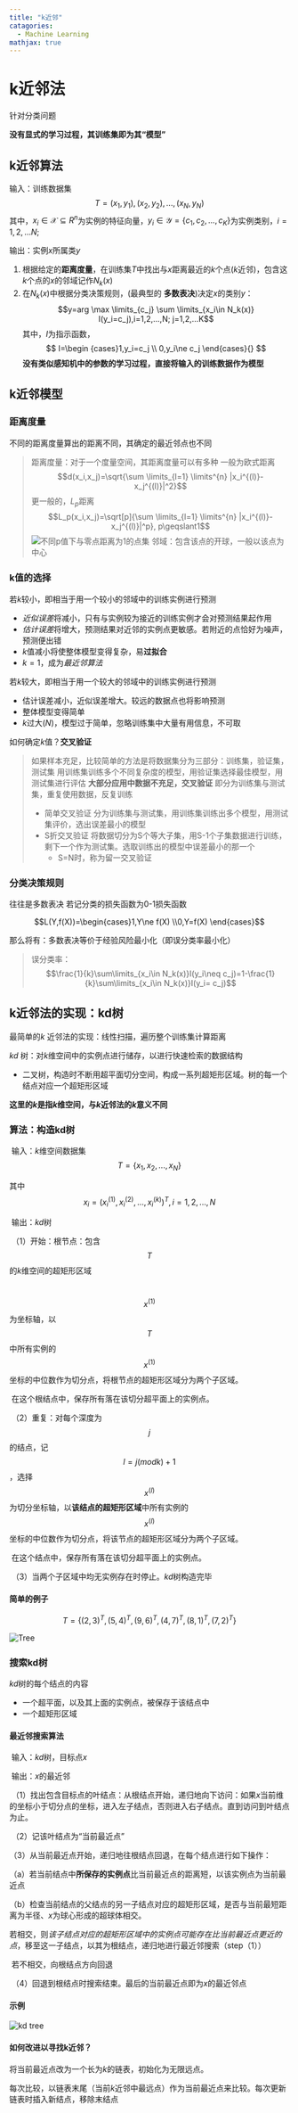 ```yaml
---
title: "k近邻"
catagories:
  - Machine Learning
mathjax: true
---
```

# k近邻法

针对分类问题

**没有显式的学习过程，其训练集即为其“模型”**

## k近邻算法

输入：训练数据集
$$T={(x_1,y_1),(x_2,y_2),...,(x_N,y_N)}$$
其中，$x_i\in\mathcal{X}\subseteq R^n$为实例的特征向量，$y_i \in \mathcal{Y} =\{c_1,c_2,...,c_K\}$为实例类别，$i=1,2,...N$;

​输出：实例$x$所属类$y$
1. 根据给定的**距离度量**，在训练集$T$中找出与$x$距离最近的$k$个点($k$近邻)，包含这$k$个点的$x$的邻域记作$N_k(x)$
2. 在$N_k(x)$中根据分类决策规则，(最典型的 **多数表决**)决定$x$的类别$y$：
$$y=arg \max \limits_{c_j} \sum \limits_{x_i\in N_k(x)} I(y_i=c_j),i=1,2,...,N; j=1,2,...K$$
其中，$I$为指示函数，
$$ I=\begin {cases}1,y_i=c_j \\ 0,y_i\ne c_j \end{cases}{} $$
**没有类似感知机中的参数的学习过程，直接将输入的训练数据作为模型**

## k近邻模型

### 距离度量

不同的距离度量算出的距离不同，其确定的最近邻点也不同

> 距离度量：对于一个度量空间，其距离度量可以有多种
> 一般为欧式距离
> $$d(x_i,x_j)=\sqrt{\sum \limits_{l=1} \limits^{n} |x_i^{(l)}-x_j^{(l)}|^2}$$
> 更一般的，$L_p$距离
> $$L_p(x_i,x_j)=\sqrt[p]{\sum \limits_{l=1} \limits^{n} |x_i^{(l)}-x_j^{(l)}|^p}, p\geqslant1$$
> ![不同p值下与零点距离为1的点集]('/uploads/2017-07-04-k-NN/L_p%20distance.png')
> 邻域：包含该点的开球，一般以该点为中心

### k值的选择

若$k$较小，即相当于用一个较小的邻域中的训练实例进行预测

* *近似误差*将减小，只有与实例较为接近的训练实例才会对预测结果起作用
* *估计误差*将增大，预测结果对近邻的实例点更敏感。若附近的点恰好为噪声，预测便出错
* $k$值减小将使整体模型变得复杂，易**过拟合**
* $k=1$，成为*最近邻算法*

若$k$较大，即相当于用一个较大的邻域中的训练实例进行预测

* 估计误差减小，近似误差增大。较远的数据点也将影响预测
* 整体模型变得简单
* $k$过大($N$)，模型过于简单，忽略训练集中大量有用信息，不可取

如何确定$k$值？**交叉验证**

> 如果样本充足，比较简单的方法是将数据集分为三部分：训练集，验证集，测试集
> 用训练集训练多个不同复杂度的模型，用验证集选择最佳模型，用测试集进行评估
> **大部分应用中数据不充足，交叉验证**
> 即分为训练集与测试集，重复使用数据，反复训练
> * 简单交叉验证
>   分为训练集与测试集，用训练集训练出多个模型，用测试集评价，选出误差最小的模型
> * S折交叉验证
>   将数据切分为S个等大子集，用S-1个子集数据进行训练，剩下一个作为测试集。选取训练出的模型中误差最小的那一个
>   * S=N时，称为留一交叉验证

### 分类决策规则

往往是多数表决
若记分类的损失函数为0-1损失函数

$$L(Y,f(X))=\begin{cases}1,Y\ne f(X) \\0,Y=f(X) \end{cases}$$

那么将有：多数表决等价于经验风险最小化（即误分类率最小化）

>  误分类率：$$\frac{1}{k}\sum\limits_{x_i\in N_k(x)}I(y_i\neq c_j)=1-\frac{1}{k}\sum\limits_{x_i\in N_k(x)}I(y_i= c_j)$$

## k近邻法的实现：kd树

最简单的$k$ 近邻法的实现：线性扫描，遍历整个训练集计算距离

 $kd$ 树：对$k$维空间中的实例点进行储存，以进行快速检索的数据结构

* 二叉树，构造时不断用超平面切分空间，构成一系列超矩形区域。树的每一个结点对应一个超矩形区域

**这里的$k$是指$k$维空间，与$k$近邻法的$k$意义不同**

### 算法：构造kd树

​	输入：$k$维空间数据集$$T=\{x_1,x_2,...,x_N\}$$

其中$$x_i=(x_i^{(1)},x_i^{(2)},...,x_i^{(k)})^T,i=1,2,...,N$$

​	输出：$kd$树

​	（1）开始：根节点：包含$$T$$的$k$维空间的超矩形区域

​	$$x^{(1)}$$为坐标轴，以$$T$$中所有实例的$$x^{(1)}$$坐标的中位数作为切分点，将根节点的超矩形区域分为两个子区域。

​	在这个根结点中，保存所有落在该切分超平面上的实例点。

​	（2）重复：对每个深度为$$j$$的结点，记$$l=j(modk)+1$$，选择$$x^{(l)}$$为切分坐标轴，以**该结点的超矩形区域**中所有实例的$$x^{(l)}$$坐标的中位数作为切分点，将该节点的超矩形区域分为两个子区域。

​	在这个结点中，保存所有落在该切分超平面上的实例点。

​	（3）当两个子区域中均无实例存在时停止。$kd$树构造完毕

#### 简单的例子

$$T=\{(2,3)^T,(5,4)^T,(9,6)^T,(4,7)^T,(8,1)^T,(7,2)^T\}$$

![Tree](/uploads/2017-07-04-k-NN/tree.png)

### 搜索kd树

$kd$树的每个结点的内容

* 一个超平面，以及其上面的实例点，被保存于该结点中
* 一个超矩形区域

#### 最近邻搜索算法

​	输入：$kd$树，目标点$x$

​	输出：$x$的最近邻

​	（1）找出包含目标点的叶结点：从根结点开始，递归地向下访问：如果$x$当前维的坐标小于切分点的坐标，进入左子结点，否则进入右子结点。直到访问到叶结点为止。

​	（2）记该叶结点为“当前最近点”

​	（3）从当前最近点开始，递归地往根结点回退，在每个结点进行如下操作：

​	（a）若当前结点中**所保存的实例点**比当前最近点的距离短，以该实例点为当前最近点

​	（b）检查当前结点的父结点的另一子结点对应的超矩形区域，是否与当前最短距离为半径、$x$为球心形成的超球体相交。

​		若相交，则*该子结点对应的超矩形区域中的实例点可能存在比当前最近点更近的点*，移至这一子结点，以其为根结点，递归地进行最近邻搜索（step（1））

​		若不相交，向根结点方向回退

​	（4）回退到根结点时搜索结束。最后的当前最近点即为$x$的最近邻点

#### 示例

![kd tree](/uploads/2017-07-04-k-NN/ex.png)

#### 如何改进以寻找k近邻？

将当前最近点改为一个长为$k$的链表，初始化为无限远点。

每次比较，以链表末尾（当前$k$近邻中最远点）作为当前最近点来比较。每次更新链表时插入新结点，移除末结点